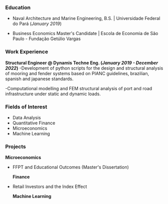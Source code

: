 ### Education
  - Naval Architecture and Marine Engineering, B.S. | Universidade Federal do Pará (_January 2019_)

  - Business Economics Master's Candidate | Escola de Economia de São Paulo - Fundação Getúlio Vargas 

### Work Experience
  **Structural Engineer @ Dynamis Techne Eng. (_January 2019 - December 2022_)**
  -Development of python scripts for the design and structural analysis of mooring and fender systems based on PIANC guidelines, brazilian, spanish and japanese standards.

  -Computational modelling and FEM structural analysis of port and road infrastructure under static and dynamic loads.

### Fields of Interest
- Data Analysis
- Quantitative Finance
- Microeconomics
- Machine Learning

### Projects
  **Microeconomics**
- FFPT and Educational Outcomes (Master's Dissertation)

  **Finance**
- Retail Investors and the Index Effect

  **Machine Learning**
  
